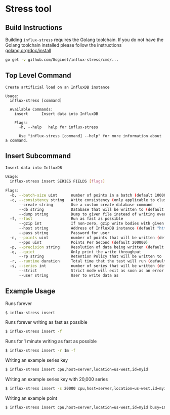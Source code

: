 # Stress tool

## Build Instructions
Building `influx-stress` requires the Golang toolchain. If you do not have the Golang toolchain installed
please follow the instructions [golang.org/doc/install](https://golang.org/doc/install)
```sh
go get -v github.com/Goginet/influx-stress/cmd/...
```

## Top Level Command
```
Create artificial load on an InfluxDB instance

Usage:
  influx-stress [command]

  Available Commands:
    insert      Insert data into InfluxDB

    Flags:
      -h, --help   help for influx-stress

      Use "influx-stress [command] --help" for more information about a command.
```

## Insert Subcommand
```bash
Insert data into InfluxDB

Usage:
  influx-stress insert SERIES FIELDS [flags]

Flags:
  -b, --batch-size uint      number of points in a batch (default 10000)
  -c, --consistency string   Write consistency (only applicable to clusters) (default "one")
      --create string        Use a custom create database command
      --db string            Database that will be written to (default "stress")
      --dump string          Dump to given file instead of writing over HTTP
  -f, --fast                 Run as fast as possible
      --gzip int             If non-zero, gzip write bodies with given compression level. 1=best speed, 9=best compression, -1=gzip default.
      --host string          Address of InfluxDB instance (default "http://localhost:8086")
      --pass string          Password for user
  -n, --points uint          number of points that will be written (default 18446744073709551615)
      --pps uint             Points Per Second (default 200000)
  -p, --precision string     Resolution of data being written (default "n")
  -q, --quiet                Only print the write throughput
      --rp string            Retention Policy that will be written to
  -r, --runtime duration     Total time that the test will run (default 2562047h47m16.854775807s)
  -s, --series int           number of series that will be written (default 100000)
      --strict               Strict mode will exit as soon as an error or unexpected status is encountered
      --user string          User to write data as
```

## Example Usage

Runs forever
```bash
$ influx-stress insert
```

Runs forever writing as fast as possible
```bash
$ influx-stress insert -f
```

Runs for 1 minute writing as fast as possible
```bash
$ influx-stress insert -r 1m -f
```

Writing an example series key
```bash
$ influx-stress insert cpu,host=server,location=us-west,id=myid
```

Writing an example series key with 20,000 series
```bash
$ influx-stress insert -s 20000 cpu,host=server,location=us-west,id=myid
```

Writing an example point
```bash
$ influx-stress insert cpu,host=server,location=us-west,id=myid busy=100,idle=10,random=5i
```
